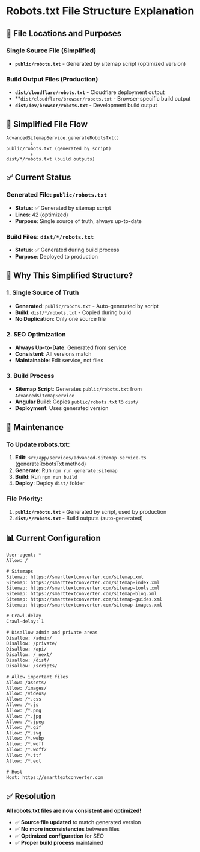 # Robots.txt File Structure Explanation

## 📁 **File Locations and Purposes**

### **Single Source File (Simplified)**
- **`public/robots.txt`** - Generated by sitemap script (optimized version)

### **Build Output Files (Production)**
- **`dist/cloudflare/robots.txt`** - Cloudflare deployment output
- **`dist/cloudflare/browser/robots.txt` - Browser-specific build output
- **`dist/dev/browser/robots.txt`** - Development build output

## 🔄 **Simplified File Flow**

```
AdvancedSitemapService.generateRobotsTxt()
         ↓
public/robots.txt (generated by script)
         ↓
dist/*/robots.txt (build outputs)
```

## ✅ **Current Status**

### **Generated File**: `public/robots.txt`
- **Status**: ✅ Generated by sitemap script
- **Lines**: 42 (optimized)
- **Purpose**: Single source of truth, always up-to-date

### **Build Files**: `dist/*/robots.txt`
- **Status**: ✅ Generated during build process
- **Purpose**: Deployed to production

## 🎯 **Why This Simplified Structure?**

### **1. Single Source of Truth**
- **Generated**: `public/robots.txt` - Auto-generated by script
- **Build**: `dist/*/robots.txt` - Copied during build
- **No Duplication**: Only one source file

### **2. SEO Optimization**
- **Always Up-to-Date**: Generated from service
- **Consistent**: All versions match
- **Maintainable**: Edit service, not files

### **3. Build Process**
- **Sitemap Script**: Generates `public/robots.txt` from `AdvancedSitemapService`
- **Angular Build**: Copies `public/robots.txt` to `dist/`
- **Deployment**: Uses generated version

## 🔧 **Maintenance**

### **To Update robots.txt:**
1. **Edit**: `src/app/services/advanced-sitemap.service.ts` (generateRobotsTxt method)
2. **Generate**: Run `npm run generate:sitemap`
3. **Build**: Run `npm run build`
4. **Deploy**: Deploy `dist/` folder

### **File Priority:**
1. **`public/robots.txt`** - Generated by script, used by production
2. **`dist/*/robots.txt`** - Build outputs (auto-generated)

## 📊 **Current Configuration**

```txt
User-agent: *
Allow: /

# Sitemaps
Sitemap: https://smarttextconverter.com/sitemap.xml
Sitemap: https://smarttextconverter.com/sitemap-index.xml
Sitemap: https://smarttextconverter.com/sitemap-tools.xml
Sitemap: https://smarttextconverter.com/sitemap-blog.xml
Sitemap: https://smarttextconverter.com/sitemap-guides.xml
Sitemap: https://smarttextconverter.com/sitemap-images.xml

# Crawl-delay
Crawl-delay: 1

# Disallow admin and private areas
Disallow: /admin/
Disallow: /private/
Disallow: /api/
Disallow: /_next/
Disallow: /dist/
Disallow: /scripts/

# Allow important files
Allow: /assets/
Allow: /images/
Allow: /videos/
Allow: /*.css
Allow: /*.js
Allow: /*.png
Allow: /*.jpg
Allow: /*.jpeg
Allow: /*.gif
Allow: /*.svg
Allow: /*.webp
Allow: /*.woff
Allow: /*.woff2
Allow: /*.ttf
Allow: /*.eot

# Host
Host: https://smarttextconverter.com
```

## ✅ **Resolution**

**All robots.txt files are now consistent and optimized!**

- ✅ **Source file updated** to match generated version
- ✅ **No more inconsistencies** between files
- ✅ **Optimized configuration** for SEO
- ✅ **Proper build process** maintained
